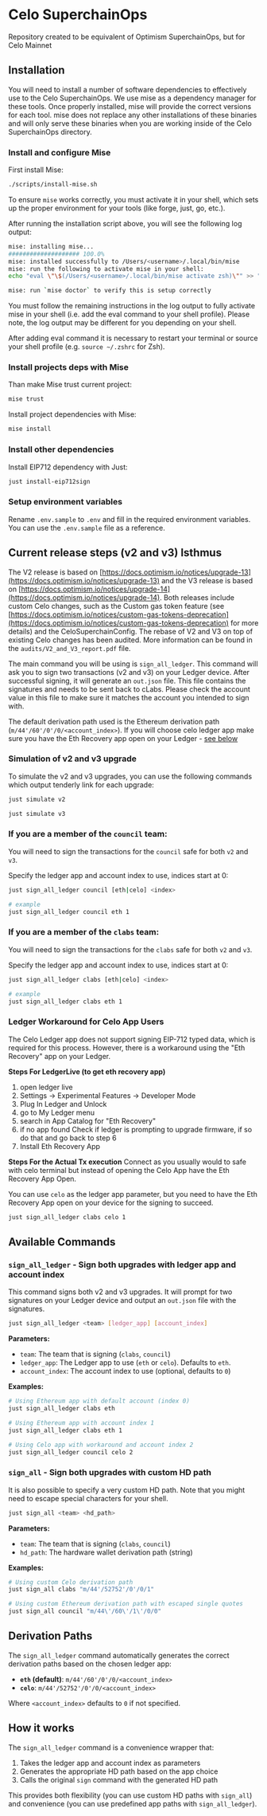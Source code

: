 # Celo SuperchainOps

Repository created to be equivalent of Optimism SuperchainOps, but for Celo Mainnet

## Installation

You will need to install a number of software dependencies to effectively use to the Celo SuperchainOps. We use mise as a dependency manager for these tools. Once properly installed, mise will provide the correct versions for each tool. mise does not replace any other installations of these binaries and will only serve these binaries when you are working inside of the Celo SuperchainOps directory.

### Install and configure Mise

First install Mise:
```bash
./scripts/install-mise.sh
```

To ensure `mise` works correctly, you must activate it in your shell, which sets up the proper environment for your tools (like forge, just, go, etc.).

After running the installation script above, you will see the following log output:

```bash
mise: installing mise...
#################### 100.0%
mise: installed successfully to /Users/<username>/.local/bin/mise
mise: run the following to activate mise in your shell:
echo "eval \"\$(/Users/<username>/.local/bin/mise activate zsh)\"" >> "/Users/<username>/.zshrc"

mise: run `mise doctor` to verify this is setup correctly
```

You must follow the remaining instructions in the log output to fully activate mise in your shell (i.e. add the eval command to your shell profile). Please note, the log output may be different for you depending on your shell.

After adding eval command it is necessary to restart your terminal or source your shell profile (e.g. `source ~/.zshrc` for Zsh).

### Install projects deps with Mise

Than make Mise trust current project:
```bash
mise trust
```

Install project dependencies with Mise:
```bash
mise install
```

### Install other dependencies

Install EIP712 dependency with Just:
```bash
just install-eip712sign
```

### Setup environment variables

Rename `.env.sample` to `.env` and fill in the required environment variables. You can use the `.env.sample` file as a reference.

## Current release steps (v2 and v3) Isthmus

The V2 release is based on [https://docs.optimism.io/notices/upgrade-13](https://docs.optimism.io/notices/upgrade-13) and the V3 release is based on [https://docs.optimism.io/notices/upgrade-14](https://docs.optimism.io/notices/upgrade-14). Both releases include custom Celo changes, such as the Custom gas token feature (see [https://docs.optimism.io/notices/custom-gas-tokens-deprecation](https://docs.optimism.io/notices/custom-gas-tokens-deprecation) for more details) and the CeloSuperchainConfig. The rebase of V2 and V3 on top of existing Celo changes has been audited. More information can be found in the `audits/V2_and_V3_report.pdf` file.

The main command you will be using is `sign_all_ledger`. This command will ask you to sign two transactions (v2 and v3) on your Ledger device. After successful signing, it will generate an `out.json` file. This file contains the signatures and needs to be sent back to cLabs. Please check the account value in this file to make sure it matches the account you intended to sign with.

The default derivation path used is the Ethereum derivation path (`m/44'/60'/0'/0/<account_index>`). If you will choose celo ledger app make sure you have the Eth Recovery app open on your Ledger - [see below](#ledger-workaround-for-celo-app-users)

### Simulation of v2 and v3 upgrade

To simulate the v2 and v3 upgrades, you can use the following commands which output tenderly link for each upgrade:

```bash
just simulate v2
```

```bash
just simulate v3
```


### If you are a member of the `council` team:

You will need to sign the transactions for the `council` safe for both `v2` and `v3`.

Specify the ledger app and account index to use, indices start at 0: 
```bash
just sign_all_ledger council [eth|celo] <index> 

# example
just sign_all_ledger council eth 1
```

### If you are a member of the `clabs` team:

You will need to sign the transactions for the `clabs` safe for both `v2` and `v3`.

Specify the ledger app and account index to use, indices start at 0: 
```bash
just sign_all_ledger clabs [eth|celo] <index>

# example
just sign_all_ledger clabs eth 1
```

### Ledger Workaround for Celo App Users

The Celo Ledger app does not support signing EIP-712 typed data, which is required for this process. However, there is a workaround using the "Eth Recovery" app on your Ledger.

**Steps For LedgerLive (to get eth recovery app)**
1. open ledger live
2. Settings -> Experimental Features -> Developer Mode
3. Plug In Ledger and Unlock
4. go to My Ledger menu
5. search in App Catalog for "Eth Recovery"
6. if no app found Check if ledger is prompting to upgrade firmware, if so do that and go back to step 6
7. Install Eth Recovery App

**Steps For the Actual Tx execution**
Connect as you usually would to safe with celo terminal but instead of opening the Celo App have the Eth Recovery App Open.

You can use `celo` as the ledger app parameter, but you need to have the Eth Recovery App open on your device for the signing to succeed.

```bash
just sign_all_ledger clabs celo 1
```

## Available Commands

### `sign_all_ledger` - Sign both upgrades with ledger app and account index

This command signs both v2 and v3 upgrades. It will prompt for two signatures on your Ledger device and output an `out.json` file with the signatures.

```bash
just sign_all_ledger <team> [ledger_app] [account_index]
```

**Parameters:**
*   `team`: The team that is signing (`clabs`, `council`)
*   `ledger_app`: The Ledger app to use (`eth` or `celo`). Defaults to `eth`.
*   `account_index`: The account index to use (optional, defaults to `0`)

**Examples:**
```bash
# Using Ethereum app with default account (index 0)
just sign_all_ledger clabs eth

# Using Ethereum app with account index 1
just sign_all_ledger clabs eth 1

# Using Celo app with workaround and account index 2
just sign_all_ledger council celo 2
```

### `sign_all` - Sign both upgrades with custom HD path

It is also possible to specify a very custom HD path. Note that you might need to escape special characters for your shell.

```bash
just sign_all <team> <hd_path>
```

**Parameters:**
*   `team`: The team that is signing (`clabs`, `council`)
*   `hd_path`: The hardware wallet derivation path (string)

**Examples:**
```bash
# Using custom Celo derivation path
just sign_all clabs "m/44'/52752'/0'/0/1"

# Using custom Ethereum derivation path with escaped single quotes
just sign_all council "m/44\'/60\'/1\'/0/0"
```

## Derivation Paths

The `sign_all_ledger` command automatically generates the correct derivation paths based on the chosen ledger app:

*   **`eth` (default)**: `m/44'/60'/0'/0/<account_index>`
*   **`celo`**: `m/44'/52752'/0'/0/<account_index>`

Where `<account_index>` defaults to `0` if not specified.

## How it works

The `sign_all_ledger` command is a convenience wrapper that:
1. Takes the ledger app and account index as parameters
2. Generates the appropriate HD path based on the app choice
3. Calls the original `sign` command with the generated HD path

This provides both flexibility (you can use custom HD paths with `sign_all`) and convenience (you can use predefined app paths with `sign_all_ledger`).
